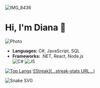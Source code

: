 ![IMG_8436](https://github.com/user-attachments/assets/06f8a0d0-0350-4d43-a9b2-99dbb4ff470c)
# Hi, I'm Diana 👋  
![Photo](link-to-your-photo)

- **Languages:** C#, JavaScript, SQL  
- **Frameworks:** .NET, React, Node.js  
![C#](badge-url) ![JS](badge-url)

[![Top Langs](https://github-readme-stats.vercel.app/api/top-langs/?username=Dianahfb&layout=compact)]()
[![Streak](...streak-stats URL...)]()

![Snake SVG](https://github.com/platane/snk/embed-url.svg)

<!--
**Dianahfb/Dianahfb** is a ✨ _special_ ✨ repository because its `README.md` (this file) appears on your GitHub profile.

Here are some ideas to get you started:

- 🔭 I’m currently working on ...
- 🌱 I’m currently learning ...
- 👯 I’m looking to collaborate on ...
- 🤔 I’m looking for help with ...
- 💬 Ask me about ...
- 📫 How to reach me: ...
- 😄 Pronouns: ...
- ⚡ Fun fact: ...
-->
